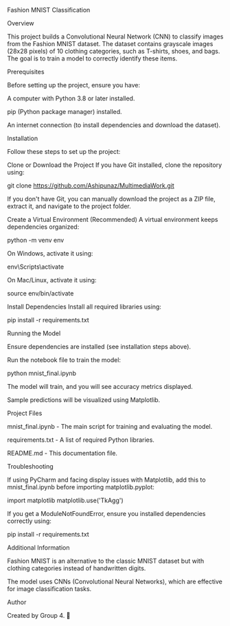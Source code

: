 Fashion MNIST Classification

Overview

This project builds a Convolutional Neural Network (CNN) to classify images from the Fashion MNIST dataset. The dataset contains grayscale images (28x28 pixels) of 10 clothing categories, such as T-shirts, shoes, and bags. The goal is to train a model to correctly identify these items.

Prerequisites

Before setting up the project, ensure you have:

A computer with Python 3.8 or later installed.

pip (Python package manager) installed.

An internet connection (to install dependencies and download the dataset).

Installation

Follow these steps to set up the project:

Clone or Download the Project
If you have Git installed, clone the repository using:

git clone https://github.com/Ashipunaz/MultimediaWork.git


If you don't have Git, you can manually download the project as a ZIP file, extract it, and navigate to the project folder.

Create a Virtual Environment (Recommended)
A virtual environment keeps dependencies organized:

python -m venv env

On Windows, activate it using:

env\Scripts\activate

On Mac/Linux, activate it using:

source env/bin/activate

Install Dependencies
Install all required libraries using:

pip install -r requirements.txt

Running the Model

Ensure dependencies are installed (see installation steps above).

Run the notebook file to train the model:

python mnist_final.ipynb

The model will train, and you will see accuracy metrics displayed.

Sample predictions will be visualized using Matplotlib.

Project Files

mnist_final.ipynb - The main script for training and evaluating the model.

requirements.txt - A list of required Python libraries.

README.md - This documentation file.

Troubleshooting

If using PyCharm and facing display issues with Matplotlib, add this to mnist_final.ipynb before importing matplotlib.pyplot:

import matplotlib
matplotlib.use('TkAgg')

If you get a ModuleNotFoundError, ensure you installed dependencies correctly using:

pip install -r requirements.txt

Additional Information

Fashion MNIST is an alternative to the classic MNIST dataset but with clothing categories instead of handwritten digits.

The model uses CNNs (Convolutional Neural Networks), which are effective for image classification tasks.

Author

Created by Group 4. 🚀

